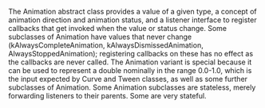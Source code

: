 The Animation abstract class provides a
value of a given type, a concept of animation
direction and animation status, and a listener interface to
register callbacks that get invoked when the value or status change.
Some subclasses of Animation have values that never change
(kAlwaysCompleteAnimation, kAlwaysDismissedAnimation,
AlwaysStoppedAnimation); registering callbacks on
these has no effect as the callbacks are never called.
The Animation<double> variant is special because it can be used to
represent a double nominally in the range 0.0-1.0, which is the input
expected by Curve and Tween classes, as well as some further
subclasses of Animation.
Some Animation subclasses are stateless,
merely forwarding listeners to their parents.
Some are very stateful.
